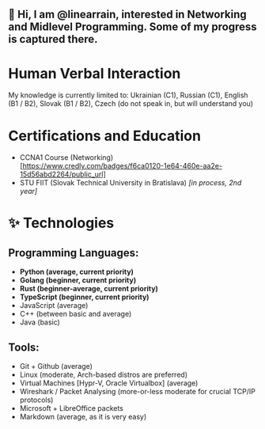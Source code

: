 ## 👋 Hi, I am @linearrain, interested in Networking and Midlevel Programming. Some of my progress is captured there.

# Human Verbal Interaction
My knowledge is currently limited to: Ukrainian (C1), Russian (C1), English (B1 / B2), Slovak (B1 / B2), Czech (do not speak in, but will understand you)

# Certifications and Education

- CCNA1 Course (Networking) [https://www.credly.com/badges/f6ca0120-1e64-460e-aa2e-15d56abd2264/public_url]
- STU FIIT (Slovak Technical University in Bratislava) *\[in process, 2nd year\]*

# ✨ Technologies

## Programming Languages:
- **Python (average, current priority)**
- **Golang (beginner, current priority)**
- **Rust (beginner-average, current priority)**
- **TypeScript (beginner, current priority)**
- JavaScript (average)
- C++ (between basic and average)
- Java (basic)

## Tools:

- Git + Github (average)
- Linux (moderate, Arch-based distros are preferred)
- Virtual Machines [Hypr-V, Oracle Virtualbox] (average)
- Wireshark / Packet Analysing (more-or-less moderate for crucial TCP/IP protocols)
- Microsoft + LibreOffice packets
- Markdown (average, as it is very easy)

<!---
linearrain/linearrain is a ✨ special ✨ repository because its `README.md` (this file) appears on your GitHub profile.
You can click the Preview link to take a look at your changes.
--->
